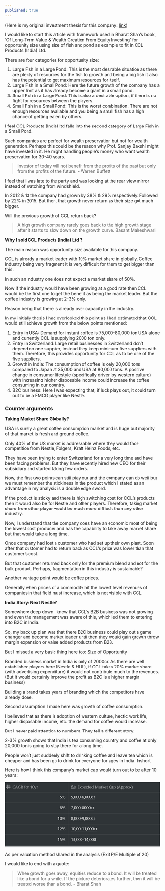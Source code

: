 ```yaml
---
published: true
---
```

(Here is my original investment thesis for this company: [link](https://arjunbadola.blog/ccl-products-india-ltd-analysis-the-moat-business-you-might-be-looking-for/))

I would like to start this article with framework used in Bharat Shah’s book, ‘Of Long-Term Value & Wealth Creation From Equity Investing’ for opportunity size using size of fish and pond as example to fit in CCL Products (India) Ltd.

There are four categories for opportunity size:

1. Large Fish in a Large Pond: This is the most desirable situation as there are plenty of resources for the fish to growth and being a big fish it also has the potential to get maximum resources for itself.
2. Large Fish in a Small Pond: Here the future growth of the company has a upper limit as it has already become a giant in a small pond.
3. Small Fish in a Large Pond: This is also a desirable option, if there is no fight for resources between the players.
4. Small Fish in a Small Pond: This is the worst combination. There are not enough resources available and you being a small fish has a high chance of getting eaten by others.

I feel CCL Products (India) ltd falls into the second category of Large Fish in a Small Pond.

Such companies are perfect for wealth preservation but not for wealth generation. Perhaps this could be the reason why Prof. Sanjay Bakshi might have invested in it. He might handling people’s money who want wealth preservation for 30-40 years.

> Investor of today will not benefit from the profits of the past but only from the profits of the future. - Warren Buffett

I feel that I was late to the party and was looking at the rear view mirror instead of watching from windshield.

In 2012 & 13 the company had grown by 38% & 29% respectively. Followed by 22% in 2015. But then, that growth never return as their size got much bigger.

Will the previous growth of CCL return back?

> A high growth company rarely goes back to the high growth stage after it starts to slow down on the growth curve. Basant Maheshwari

**Why I sold CCL Products (India) Ltd ?**

The main reason was opportunity size available for this company.

CCL is already a market leader with 10% market share in globally. Coffee industry being very fragment it is very difficult for them to get bigger than this.

In such an industry one does not expect a market share of 50%.

Now if the industry would have been growing at a good rate then CCL would be the first one to get the benefit as being the market leader. But the coffee industry is growing at 2-3% only.

Reason being that there is already over capacity in the industry.

In my initially thesis I had overlooked this point as I had estimated that CCL would still achieve growth from the below points mentioned:

1. Entry in USA: Demand for instant coffee is 75,000-80,000 ton USA alone and currently CCL is supplying 2000 ton only.
2. Entry in Switzerland: Large retail businesses in Switzerland don’t depend on one supplier, instead they keep minimum five suppliers with them. Therefore, this provides opportunity for CCL as to be one of the five suppliers.
3. Growth in India: The consumption of coffee is only 20,000 tons compared to Japan at 35,000 and USA at 80,000 tons. A positive change in consumer lifestyle (specifically driven by western culture) with increasing higher disposable income could increase the coffee consuming in our country.
4. B2C business: Here I was expecting that, if luck plays out, it could turn out to be a FMCG player like Nestle.

### Counter arguments

**Taking Market Share Globally?**

USA is surely a great coffee consumption market and is huge but majority of that market is fresh and ground coffee.

Only 40% of the US market is addressable where they would face competition from Nestle, Folgers, Kraft Heinz Foods, etc.

They have been trying to enter Switzerland for a very long time and have been facing problems. But they have recently hired new CEO for their subsidiary and started taking few orders.

Now, the first two points can still play out and the company can do well but we must remember the stickiness in the product which I stated as an advantage in my analysis is a double edge sword.

If the product is sticky and there is high switching cost for CCL’s products then it would also be for Nestle and other players. Therefore, taking market share from other player would be much more difficult than any other industry.

Now, I understand that the company does have an economic moat of being the lowest cost producer and has the capability to take away market share but that would take a long time.

Once company had lost a customer who had set up their own plant. Soon after that customer had to return back as CCL’s price was lower than that customer’s cost.

But that customer returned back only for the premium blend and not for the bulk product. Perhaps, fragmentation in this industry is sustainable?

Another vantage point would be coffee prices.

Generally when prices of a commodity hit the lowest level revenues of companies in that field must increase, which is not visible with CCL.

**India Story: Next Nestle?**

Somewhere deep down I knew that CCL’s B2B business was not growing and even the management was aware of this, which led them to entering into B2C in India.

So, my back up plan was that there B2C business could play out a game changer and become market leader until then they would gain growth throw margin expansion or value added products from B2B.

But I missed a very basic thing here too: Size of Opportunity

Branded business market in India is only of 2000cr. As there are well established players here (Nestle & HUL), if CCL takes 20% market share (with advertising expenditure) it would not contribute much to the revenues. (But it would certainly improve the profit as B2C is a higher margin business)

Building a brand takes years of branding which the competitors have already done.

Second assumption I made here was growth of coffee consumption.

I believed that as there is adoption of western culture, hectic work life, higher disposable income, etc. the demand for coffee would increase.

But I never paid attention to numbers. They tell a different story.

2-3% growth shows that India is tea consuming country and coffee at only 20,000 ton is going to stay there for a long time.

People won’t just suddenly shift to drinking coffee and leave tea which is cheaper and has been go to drink for everyone for ages in India.
Inshort

Here is how I think this company’s market cap would turn out to be after 10 years: 

![CCL](/assets/CCL.PNG)

As per valuation method shared in the analysis (Exit P/E Multiple of 20)

I would like to end with a quote:

> When growth goes away, equities reduce to a bond. It will be treated like a bond for a while. If the picture deteriorates further, then it will be treated worse than a bond. - Bharat Shah
